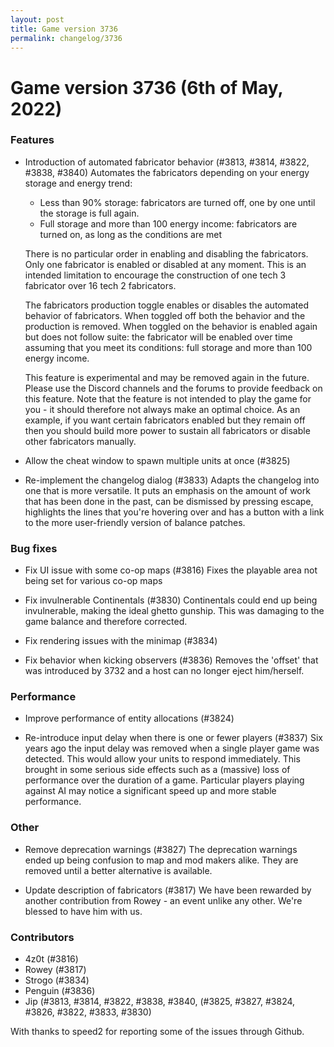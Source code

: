 ```yaml
---
layout: post
title: Game version 3736
permalink: changelog/3736
---
```


# Game version 3736 (6th of May, 2022)

### Features

- Introduction of automated fabricator behavior (#3813, #3814, #3822, #3838, #3840)
  Automates the fabricators depending on your energy storage and energy trend:

  - Less than 90% storage: fabricators are turned off, one by one until the storage is full again.
  - Full storage and more than 100 energy income: fabricators are turned on, as long as the conditions are met

  There is no particular order in enabling and disabling the fabricators. Only one fabricator is enabled or disabled
  at any moment. This is an intended limitation to encourage the construction of one tech 3 fabricator over
  16 tech 2 fabricators.

  The fabricators production toggle enables or disables the automated behavior of fabricators. When toggled off both
  the behavior and the production is removed. When toggled on the behavior is enabled again but does not follow suite:
  the fabricator will be enabled over time assuming that you meet its conditions: full storage and more than
  100 energy income.

  This feature is experimental and may be removed again in the future. Please use the Discord channels and the forums to
  provide feedback on this feature. Note that the feature is not intended to play the game for you - it should therefore
  not always make an optimal choice. As an example, if you want certain fabricators enabled but they remain off then you
  should build more power to sustain all fabricators or disable other fabricators manually.

- Allow the cheat window to spawn multiple units at once (#3825)

- Re-implement the changelog dialog (#3833)
  Adapts the changelog into one that is more versatile. It puts an emphasis on the amount of work that has been done in
  the past, can be dismissed by pressing escape, highlights the lines that you're hovering over and has a button with a
  link to the more user-friendly version of balance patches.

### Bug fixes

- Fix UI issue with some co-op maps (#3816)
  Fixes the playable area not being set for various co-op maps

- Fix invulnerable Continentals (#3830)
  Continentals could end up being invulnerable, making the ideal ghetto gunship. This was damaging to the game balance
  and therefore corrected.

- Fix rendering issues with the minimap (#3834)

- Fix behavior when kicking observers (#3836)
  Removes the 'offset' that was introduced by 3732 and a host can no longer eject him/herself.

### Performance

- Improve performance of entity allocations (#3824)

- Re-introduce input delay when there is one or fewer players (#3837)
  Six years ago the input delay was removed when a single player game was detected. This would allow your units to respond
  immediately. This brought in some serious side effects such as a (massive) loss of performance over the duration of a
  game. Particular players playing against AI may notice a significant speed up and more stable performance.

### Other

- Remove deprecation warnings (#3827)
  The deprecation warnings ended up being confusion to map and mod makers alike. They are removed until a better
  alternative is available.

- Update description of fabricators (#3817)
  We have been rewarded by another contribution from Rowey - an event unlike any other. We're blessed to have him with us.

### Contributors

- 4z0t (#3816)
- Rowey (#3817)
- Strogo (#3834)
- Penguin (#3836)
- Jip (#3813, #3814, #3822, #3838, #3840,
  (#3825, #3827, #3824, #3826, #3822,
  #3833, #3830)

With thanks to speed2 for reporting some of the issues through Github.

